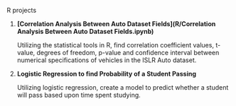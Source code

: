 R projects

1) **[Correlation Analysis Between Auto Dataset Fields](R/Correlation Analysis Between Auto Dataset Fields.ipynb)**

    Utilizing the statistical tools in R, find correlation coefficient values, t-value, degrees of freedom, p-value 
    and confidence interval between numerical specifications of vehicles in the ISLR Auto dataset.

2) **Logistic Regression to find Probability of a Student Passing**

      Utilizing logistic regression, create a model to predict whether a student will pass based upon time spent studying.



